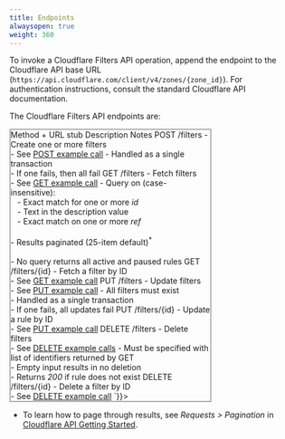 ```yaml
---
title: Endpoints
alwaysopen: true
weight: 360
---
```

To invoke a Cloudflare Filters API operation, append the endpoint to the Cloudflare API base URL (`https://api.cloudflare.com/client/v4/zones/{zone_id}`). For authentication instructions, consult the standard Cloudflare API documentation.

The Cloudflare Filters API endpoints are:

<div dangerouslyInsertInnerHTML={{__html: `
<table style="border: solid 2px darkgrey; width:70%;">
    <thead style="background:#ffeadf;">
        <tr>
            <th style="width:30%;">
                Method + URL stub
            </th>
            <th>
                Description
            </th>
            <th style="width:40%;">
                Notes
            </th>
        </tr>
    </thead>
    <tbody>
        <tr>
            <td>POST /filters</td>
            <td>- Create one or more filters
                <br/> - See <a href="/api/cf-filters/post/">POST example call</a></td>
            <td>- Handled as a single transaction
                <br/> - If one fails, then all fail</td>
        </tr>
        <tr>
            <td>GET /filters</td>
            <td>- Fetch filters
                <br/> - See <a href="/api/cf-filters/get/#get-all-filters">GET example call</a></td>
            <td>- Query on (case-insensitive):
                <br/> &nbsp;&nbsp;&nbsp;- Exact match for one or more <em>id</em>
                <br/> &nbsp;&nbsp;&nbsp;- Text in the description value
                <br/> &nbsp;&nbsp;&nbsp;- Exact match on one or more <em>ref</em>
                <br/>
                <br/> - Results paginated (25-item default)<sup>*</sup>
                <br/>
                <br/> - No query returns all active and paused rules</td>
        </tr>
        <tr>
            <td>GET /filters/{id}</td>
            <td>- Fetch a filter by ID
                <br/> - See <a href="/api/cf-filters/get/#get-by-filter-id">GET example call</a></td>
            <td></td>
        </tr>
        <tr>
            <td>PUT /filters</td>
            <td>- Update filters
                <br/> - See <a href="/api/cf-filters/put/#update-multiple-filters">PUT example call</a></td>
            <td>- All filters must exist
                <br/> - Handled as a single transaction
                <br/> - If one fails, all updates fail</td>
        </tr>
        <tr>
            <td>PUT /filters/{id}</td>
            <td>- Update a rule by ID
                <br/> - See <a href="/api/cf-filters/put/#update-a-single-filter">PUT example call</a></td>
            <td></td>
        </tr>
        <tr>
            <td>DELETE /filters</td>
            <td>- Delete filters
                <br/> - See <a href="/api/cf-filters/get/#delete-all-filters">DELETE example calls</a></td>
            <td>- Must be specified with list of identifiers returned by GET
                <br/> - Empty input results in no deletion
                <br/> - Returns <em>200</em> if rule does not exist</td>
        </tr>
        <tr>
            <td>DELETE /filters/{id}</td>
            <td>- Delete a filter by ID
                <br/> - See <a href="/api/cf-filters/get/#delete-a-single-filter">DELETE example call</a></td>
            <td></td>
        </tr>
    </tbody>
</table>`}}></div>


* To learn how to page through results, see *Requests > Pagination* in [Cloudflare API Getting Started](https://api.cloudflare.com/#getting-started-endpoints).
